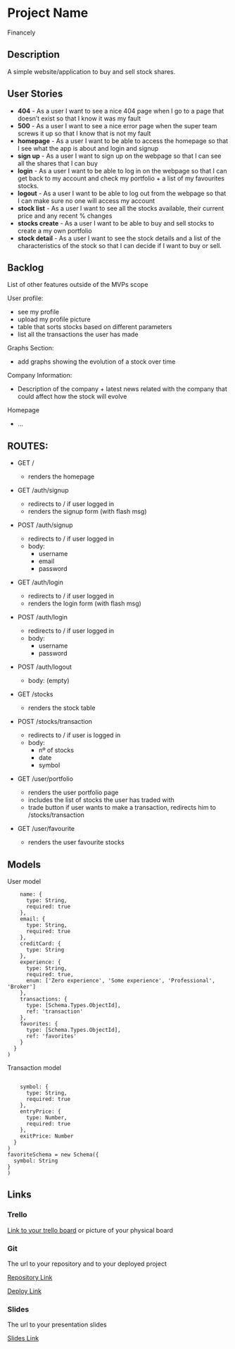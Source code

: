 # Project Name
Financely

## Description
A simple website/application to buy and sell stock shares.
 
## User Stories

- **404** - As a user I want to see a nice 404 page when I go to a page that doesn’t exist so that I know it was my fault 
- **500** - As a user I want to see a nice error page when the super team screws it up so that I know that is not my fault
- **homepage** - As a user I want to be able to access the homepage so that I see what the app is about and login and signup
- **sign up** - As a user I want to sign up on the webpage so that I can see all the shares that I can buy
- **login** - As a user I want to be able to log in on the webpage so that I can get back to my account and check my portfolio + a list of my favourites stocks. 
- **logout** - As a user I want to be able to log out from the webpage so that I can make sure no one will access my account
- **stock list** - As a user I want to see all the stocks available, their current price and any recent % changes 
- **stocks create** - As a user I want to be able to buy and sell stocks to create a my own portfolio
- **stock detail** - As a user I want to see the stock details and a list of the characteristics of the stock so that I can decide if I want to buy or sell.


## Backlog

List of other features outside of the MVPs scope

User profile:
- see my profile
- upload my profile picture
- table that sorts stocks based on different parameters
- list all the transactions the user has made

Graphs Section:
- add graphs showing the evolution of a stock over time

Company Information:
- Description of the company + latest news related with the company that could affect how the stock will evolve


Homepage
- ...


## ROUTES:

- GET / 
  - renders the homepage
- GET /auth/signup
  - redirects to / if user logged in
  - renders the signup form (with flash msg)
- POST /auth/signup
  - redirects to / if user logged in
  - body:
    - username
    - email
    - password
- GET /auth/login
  - redirects to / if user logged in
  - renders the login form (with flash msg)
- POST /auth/login
  - redirects to / if user logged in
  - body:
    - username
    - password
- POST /auth/logout
  - body: (empty)

- GET /stocks
  - renders the stock table
- POST /stocks/transaction 
  - redirects to / if user is logged in
  - body: 
    - nº of stocks
    - date
    - symbol
- GET /user/portfolio
  - renders the user portfolio page
  - includes the list of stocks the user has traded with
  - trade button if user wants to make a transaction, redirects him to /stocks/transaction

- GET /user/favourite
    - renders the user favourite stocks


## Models

User model
 
```
    name: {
      type: String,
      required: true
    },
    email: {
      type: String,
      required: true
    },
    creditCard: {
      type: String
    },
    experience: {
      type: String,
      required: true,
      enum: ['Zero experience', 'Some experience', 'Professional', 'Broker']
    },
    transactions: {
      type: [Schema.Types.ObjectId],
      ref: 'transaction'
    },
    favorites: {
      type: [Schema.Types.ObjectId],
      ref: 'favorites'
    }
  }
)

```
Transaction model

```

    symbol: {
      type: String,
      required: true
    },
    entryPrice: {
      type: Number,
      required: true
    },
    exitPrice: Number
  }
)
favoriteSchema = new Schema({
  symbol: String
}
)
``` 

## Links

### Trello

[Link to your trello board](https://trello.com/b/gpBQNttQ/financely) or picture of your physical board

### Git

The url to your repository and to your deployed project

[Repository Link](http://github.com)

[Deploy Link](http://heroku.com)

### Slides

The url to your presentation slides

[Slides Link](http://slides.com)
